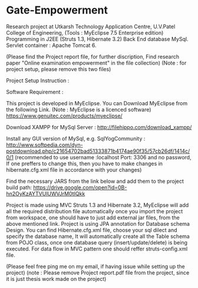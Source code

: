 # Gate-Empowerment
Research project at Utkarsh Technology Application Centre, U.V.Patel College of Engineering,
(Tools : MyEclipse 7.5 Enterprise edition)
Programming in J2EE (Struts 1.3, Hibernate 3.2)
Back End database MySql.
Servlet container : Apache Tomcat 6.

(Please find the Project report file, for further discription,
Find research paper "Online examination empowerment" in the file collection)
(Note : for project setup, please remove this two files)

Project Setup Instruction :

Software Requirement :

This project is developed in  MyEclipse. You can Download MyEclipse from the following Link.
(Note : MyEclipse is a licenced software)
https://www.genuitec.com/products/myeclipse/

Download XAMPP for MySql Server :
http://filehippo.com/download_xampp/

Install any GUI version of MySql, e.g. SqlYogCommunity :
http://www.softpedia.com/dyn-postdownload.php/c21654702bad51333871b4174ae90f35/57cb26df/1414c/0/1
(recommended to use username :localhost  Port: 3306 and no password, If one preffers to change this, then you have to make changes in hibernate.cfg.xml file in accordance with your changes)

Find the necessary JARS from the link below and add them to the project build path:
https://drive.google.com/open?id=0B-hn2OyKzAYTVUlUWVJrM0tIQkk


Project is made using MVC Struts 1.3 and Hibernate 3.2, MyEclipse will add all the required distribution file automatically once you import the project from workspace, one should have to just add external jar files, from the above mentioned link.
Project is using JPA annotation for Database schema Design. You can find Hibernate.cfg.xml file, choose your sql dilect and specify the database name, It will automatically create all the Table schema from POJO class, once one database query (insert/update/delete) is being executed.
For data flow in MVC pattern one should reffer struts-config.xml file.

(Please feel free ping me on my email, if having issue while setting up the project)
(note : Please remove Project report.pdf file from the project, since it is just thesis work made on the project)
